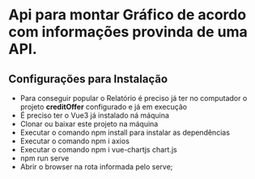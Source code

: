 # Api para montar Gráfico de acordo com informações provinda de uma API.

## Configurações para Instalação

- Para conseguir popular o Relatório é preciso já ter no computador o projeto **creditOffer** configurado e já em execução 
- É preciso ter o Vue3 já instalado ná máquina
- Clonar ou baixar este projeto na máquina
- Executar o comando npm install para instalar as dependências
- Executar o comando npm i axios 
- Executar o comando npm i vue-chartjs chart.js
- npm run serve
- Abrir o browser na rota informada pelo serve;
